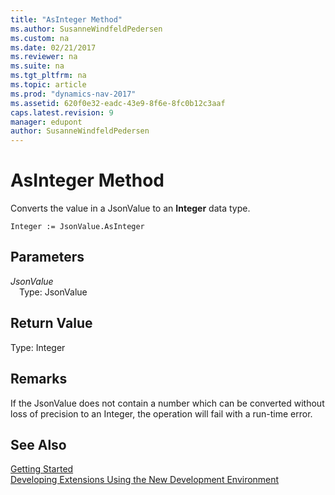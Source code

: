 ```yaml
---
title: "AsInteger Method"
ms.author: SusanneWindfeldPedersen
ms.custom: na
ms.date: 02/21/2017
ms.reviewer: na
ms.suite: na
ms.tgt_pltfrm: na
ms.topic: article
ms.prod: "dynamics-nav-2017"
ms.assetid: 620f0e32-eadc-43e9-8f6e-8fc0b12c3aaf
caps.latest.revision: 9
manager: edupont
author: SusanneWindfeldPedersen
---
```


# AsInteger Method

Converts the value in a JsonValue to an **Integer** data type.

```
Integer := JsonValue.AsInteger
```

## Parameters
*JsonValue*  
&emsp;Type: JsonValue

## Return Value
Type: Integer

## Remarks
If the JsonValue does not contain a number which can be converted without loss of precision to an Integer, the operation will fail with a run-time error.

## See Also
[Getting Started](devenv-get-started.md)  
[Developing Extensions Using the New Development Environment](devenv-dev-overview.md)
